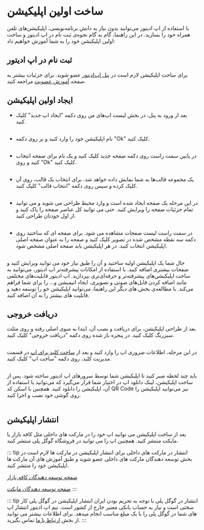 # ساخت اولین اپلیکیشن


با استفاده از اپ ادیتور می‌توانید بدون نیاز به دانش برنامه‌نویسی، اپلیکیشن‌های تلفن همراه خود را بسازید. در این راهنما، گام به گام نحوه‌ی ثبت نام در اپ ادیتور و ساخت اولین اپلیکیشن خود را به شما آموزش خواهیم داد:

## ثبت نام در اپ ادیتور

برای ساخت اپلیکیشن لازم است در [پنل اپ‌ادیتور](https://panel.appeditor.ir) عضو شوید. برای جزئیات بیشتر به صفحه [آموزش عضویت](register.md) مراجعه کنید.

## ایجاد اولین اپلیکیشن

-   بعد از ورود به پنل، در بخش لیست اپ‌های من روی دکمه "ایجاد اپ جدید" کلیک کنید.

<div style="text-align: center">
<img :src="$withBase('/get-started/first-app.png')" class="zoom">
</div>

-   نام اپلیکیشن خود را وارد کنید و بر روی دکمه "Ok" کلیک کنید.

<div style="text-align: center">
<img :src="$withBase('/get-started/first-app-name.png')" class="zoom">
</div>

-   در پایین سمت راست روی دکمه صفحه جدید کلیک کنید و یک نام برای صفحه انتخاب کنید و روی "Ok" کلیک کنید.

<div style="text-align: center">
<img :src="$withBase('/get-started/first-app-panel.png')" class="zoom">
</div>

-   یک مجموعه قالب‌ها به شما نمایش داده خواهد شد. برای انتخاب یک قالب، روی آن کلیک کرده و سپس روی دکمه "انتخاب قالب" کلیک کنید.

<div style="text-align: center">
<img :src="$withBase('/get-started/first-app-select-theme.png')" class="zoom" width="250">
</div>


- در این مرحله یک صفحه ایجاد شده است و وارد محیط طراحی می شوید و می توانید تمام جزئیات صفحه را ویرایش کنید. حتی می توانید کل عناصر صفحه را پاک کنید و از اول خودتان طراحی کنید.

<div style="text-align: center">
<img :src="$withBase('/get-started/first-app-design.png')" class="zoom">
</div>

- در سمت راست لیست صفحات مشاهده می شود. برای صفحه ای که ساختید روی دکمه سه نقطه مشخص شده در تصویر کلیک کنید و صفحه را به عنوان صفحه اصلی اپلیکیشن انتخاب کنید. در هر اپلیکیشن باید صفحه اصلی مشخص شود.

<div style="text-align: center">
<img :src="$withBase('/get-started/first-app-select-main-page.png')" class="zoom">
</div>

حال شما یک اپلیکیشن اولیه ساختید و آن را طبق نیاز خود می توانید ویرایش کنید و صفحات بیشتری اضافه کنید. با استفاده از امکانات پیشرفته‌تر اپ ادیتور، می‌توانید به ساخت اپلیکیشن‌های پیشرفته‌تر و حرفه‌ای‌تری بپردازید. اپ ادیتور قابلیت‌های مختلفی مانند اضافه کردن فایل‌های صوتی و تصویری، ایجاد انیمیشن و... را برای شما فراهم می‌کند. با مطالعه‌ی بخش های دیگر این راهنما، می‌توانید اپلیکیشن خو را توسعه دهید و قابلیت های بیشتر را به آن اضافه کنید.

## دریافت خروجی

بعد از طراحی اپلیکیشن، برای دریافت و نصب آن، ابتدا به منوی اصلی رفته و روی مثلث سبزرنگ کلیک کنید. در پنجره باز شده روی دکمه "دریافت خروجی" کلیک کنید.

<div style="text-align: center">
<img :src="$withBase('/get-started/first-app-build-button.png')" class="zoom">
</div>
   
در این مرحله، اطلاعات ضروری اپ را وارد کنید و بعد از [ساخت کلید برای اپ](/make-application/keystore.md) در قسمت مدیریت کلید، روی دکمه "ساخت اپ" کلیک کنید.

<div style="text-align: center">
<img :src="$withBase('/get-started/first-app-build-configs.png')" class="zoom">
</div>

باید چند لحظه صبر کنید تا اپلیکیشن شما توسط سرورهای اپ ادیتور ساخته شود. پس از ساخت اپلیکیشن، لینک دانلود اپ در اختیار شما قرار می‌گیرد که می‌توانید با استفاده از آن، اپلیکیشن را دانلود کنید. همچنین با اسکن کد QR Code نیز می‌توانید اپلیکیشن را روی گوشی خود نصب و اجرا کنید.

<div style="text-align: center">
<img :src="$withBase('/get-started/first-app-download.png')" class="zoom">
</div>

## انتشار اپلیکیشن

بعد از ساخت اپلیکیشن می توانید اپ خود را در مارکت های داخلی مثل کافه بازار یا مایکت منتشر کنید. همچنین اپ را می توانید در فروشگاه گوگل پلی منتشر کنید.

::: tip انتشار در مارکت های داخلی
برای انتشار اپلیکیشن در مارکت ها لازم است در بخش توسعه دهندگان مارکت های داخلی عضو شوید و طبق آموزش های آن مارکت ها اپلیکیشن خود را منتشر کنید.

[صفحه توسعه دهندگان کافه بازار](https://developers.cafebazaar.ir/fa)

[صفحه توسعه دهندگان مایکت](https://developer.myket.ir/fa/)
:::

::: tip انتشار در گوگل پلی
با توجه به تحریم بودن ایران انتشار اپلیکیشن در گوگل پلی کار سختی است و نیاز به حساب بانکی معتبر خارج از کشور است. تیم اپ ادیتور انتشار اپ های شما در گوگل پلی را با یک مبلغ مناسب انجام میدهد. برای اطلاعات بیشتر می توانید از بخش [ارتباط با ما](/contact-us) تماس بگیرید.
:::